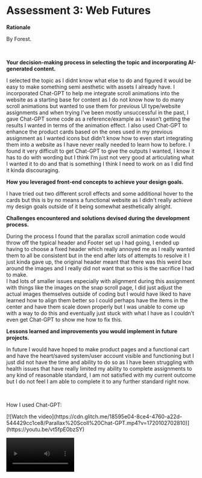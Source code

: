 <h1>Assessment 3: Web Futures</h1>
<p><strong>Rationale</strong></p>
<p>By Forest.</p>
<br>
<p><strong>Your decision-making process in selecting the topic and incorporating AI-generated content.</strong></p>
<p>I selected the topic as I didnt know what else to do and figured it would be easy to make something semi aesthetic with assets I already have. I incorporated Chat-GPT to help me integrate scroll animations into the website as a starting base for content as I do not know how to do many scroll animations but wanted to use them for previous UI type/website assignments and when trying I’ve been mostly unsuccessful in the past, I gave Chat-GPT some code as a reference/example as I wasn’t getting the results I wanted in terms of the animation effect. I also used Chat-GPT to enhance the product cards based on the ones used in my previous assignment as I wanted icons but didn't know how to even start integrating them into a website as I have never really needed to learn how to before. I found it very difficult to get Chat-GPT to give the outputs I wanted, I know it has to do with wording but I think I’m just not very good at articulating what I wanted it to do and that is something I think I need to work on as I did find it kinda discouraging.</p> 
<p><strong>How you leveraged front-end concepts to achieve your design goals.</strong></p>
<p>I have tried out two different scroll effects and some additional hover to the cards but this is by no means a functional website as I didn't really achieve my design goals outside of it being somewhat aesthetically alright.</p>
<p><strong>Challenges encountered and solutions devised during the development process.</strong></p>
<p>During the process I found that the parallax scroll animation code would throw off the typical header and Footer set up I had going, I ended up having to choose a fixed header which really annoyed me as I really wanted them to all be consistent but in the end after lots of attempts to resolve it I just kinda gave up, the original header meant that there was this weird box around the images and I really did not want that so this is the sacrifice I had to make. 
  <br>I had lots of smaller issues especially with alignment during this assignment with things like the images on the snap scroll page, I did just adjust the actual images themselves outside of coding but I would have liked to have learned how to align them better so I could perhaps have the items in the center and have them scale down properly but I was unable to come up with a way to do this and eventually just stuck with what I have as I couldn’t even get Chat-GPT to show me how to fix this.</p>
<p><strong>Lessons learned and improvements you would implement in future projects.</strong></p>
<p>In future I would have hoped to make product pages and a functional cart and have the heart/saved system/user account visible and functioning but I just did not have the time and ability to do so as I have been struggling with health issues that have really limited my ability to complete assignments to any kind of reasonable standard, I am not satisfied with my current outcome but I do not feel I am able to complete it to any further standard right now.</p>
<br>
<p>How I used Chat-GPT:</p>
[![Watch the video](https://cdn.glitch.me/18595e04-8ce4-4760-a22d-544429cc1ce8/Parallax%20Scoll%20Chat-GPT.mp4?v=1720102702810)](https://youtu.be/vt5fpE0bzSY)

<video src='video1.mov' width=180/> | <video src='video2.mp4' width=180/>